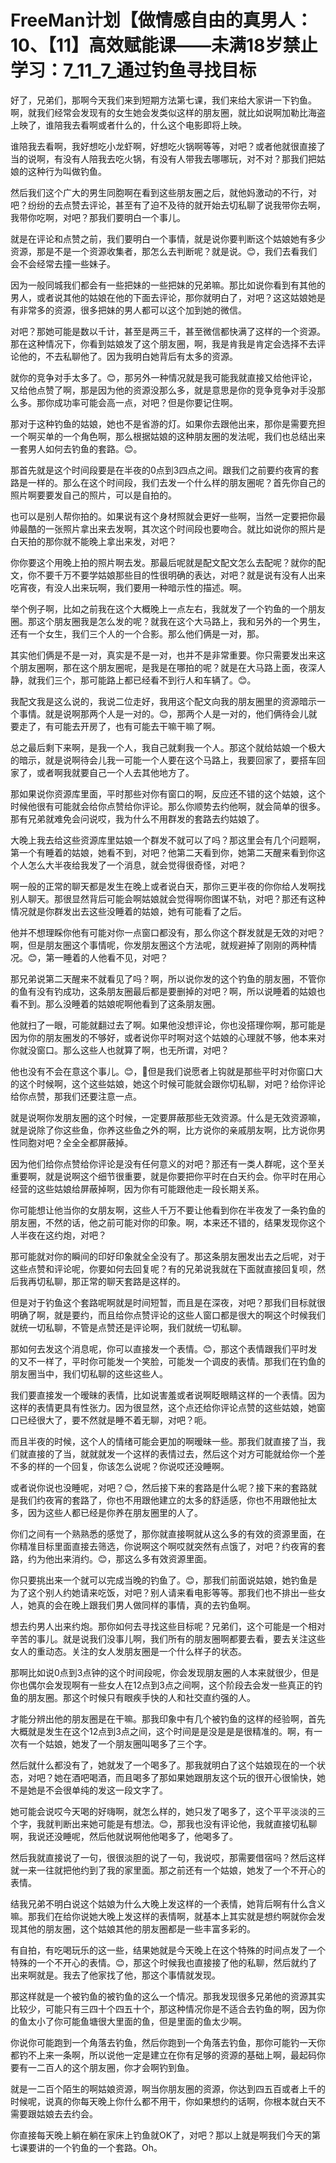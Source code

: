 # FreeMan计划【做情感自由的真男人：10、【11】高效赋能课——未满18岁禁止学习：7_11_7_通过钓鱼寻找目标

好了，兄弟们，那啊今天我们来到短期方法第七课，我们来给大家讲一下钓鱼。啊，就我们经常会发现有的女生她会发类似这样的朋友圈，就比如说啊加勒比海盗上映了，谁陪我去看啊或者什么的，什么这个电影即将上映。

谁陪我去看啊，我好想吃小龙虾啊，好想吃火锅啊等等，对吧？或者他就很直接了当的说啊，有没有人陪我去吃火锅，有没有人带我去哪哪玩，对不对？那我们把姑娘的这种行为叫做钓鱼。

然后我们这个广大的男生同胞啊在看到这些朋友圈之后，就他妈激动的不行，对吧？纷纷的去点赞去评论，甚至有了迫不及待的就开始去切私聊了说我带你去啊，我带你吃啊，对吧？那我们要明白一个事儿。

就是在评论和点赞之前，我们要明白一个事情，就是说你要判断这个姑娘她有多少资源，那是不是一个资源收集者，那怎么去判断呢？就是说。😊，我们去看我们会不会经常去撞一些妹子。

因为一般同城我们都会有一些把妹的一些把妹的兄弟嘛。那比如说你看到有其他的男人，或者说其他的姑娘在他的下面去评论，那你就明白了，对吧？这这姑娘她是有非常多的资源，很多把妹的男人都可以这个加到她的微信。

对吧？那她可能是数以千计，甚至是两三千，甚至微信都快满了这样的一个资源。那在这种情况下，你看到姑娘发了这个朋友圈，啊，我是肯我是肯定会选择不去评论他的，不去私聊他了。因为我明白她背后有太多的资源。

就你的竞争对手太多了。😊，那另外一种情况就是我可能我就直接又给他评论，又给他点赞了啊，那是因为他的资源没那么多，就是意思是你的竞争竞争对手没那么多。那你成功率可能会高一点，对吧？但是你要记住啊。

那对于这种钓鱼的姑娘，她也不是省游的灯。如果你去跟他出来，那你是需要充担一个啊买单的一个角色啊，那么根据姑娘的这种朋友圈的发法呢，我们也总结出来一套男人如何去钓鱼的套路。😊。

那首先就是这个时间段要是在半夜的0点到3四点之间。跟我们之前要约夜宵的套路是一样的。那么在这个时间段，我们去发一个什么样的朋友圈呢？首先你自己的照片啊要要发自己的照片，可以是自拍的。

也可以是别人帮你拍的。如果说有这个身材照就会更好一些啊，当然一定要把你最帅最酷的一张照片拿出来去发啊，其次这个时间段也要吻合。就比如说你的照片是白天拍的那你就不能晚上拿出来发，对吧？

你你要这个用晚上拍的照片啊去发。那最后呢就是配文配文怎么去配呢？就你的配文，你不要千万不要学姑娘那些目的性很明确的表达，对吧？就是说有没有人出来吃宵夜，有没人出来玩啊，我们要用一种暗示性的描述。啊。

举个例子啊，比如之前我在这个大概晚上一点左右，我就发了一个钓鱼的一个朋友圈。那这个朋友圈我是怎么发的呢？就我在这个大马路上，我和另外的一个男生，还有一个女生，我们三个人的一个合影。那么他们俩是一对，那。

其实他们俩是不是一对，真实是不是一对，也并不是非常重要。你只需要发出来这个朋友圈啊，那在这个朋友圈呢，是我是在哪拍的呢？就是在大马路上面，夜深人静，就我们三个，那可能路上都已经看不到行人和车辆了。😊。

我配文我是这么说的，我说二位走好，我用这个配文向我的朋友圈里的资源暗示一个事情。就是说啊那两个人是一对的。😊，那两个人是一对的，他们俩待会儿就要走了，有可能去开房了，也有可能去干嘛干嘛了啊。

总之最后剩下来啊，是我一个人，我自己就剩我一个人。那这个就给姑娘一个极大的暗示，就是说啊待会儿我一可能一个人要在这个马路上，我要回家了，要搭车回家了，或者啊我就要自己一个人去其他地方了。

那如果说你资源库里面，平时那些对你有窗口的啊，反应还不错的这个姑娘，这个时候他很有可能就会给你点赞给你评论。那么你顺势去约他啊，就会简单的很多。那有兄弟就难免会问说哎，我为什么不用群发的套路去约姑娘了。

大晚上我去给这些资源库里姑娘一个群发不就可以了吗？那这里会有几个问题啊，第一个有睡着的姑娘，她看不到，对吧？他第二天看到你，她第二天醒来看到你这个人怎么大半夜给我发了一个消息，就会觉得很奇怪，对吧？

啊一般的正常的聊天都是发生在晚上或者说白天，那你三更半夜的你你给人发啊找别人聊天。那很显然背后可能会啊姑娘就会觉得啊你图谋不轨，对吧？那还有这种情况就是你群发出去这些没睡着的姑娘，她有可能看了之后。

他并不想理睬你他有可能对你一点窗口都没有，那么你这个群发就是无效的对吧？啊，但是朋友圈这个事情呢，你发朋友圈这个方法呢，就规避掉了刚刚的两种情况。😊，第一睡着的人他看不见，对吧？

那兄弟说第二天醒来不就看见了吗？啊，所以说你发的这个钓鱼的朋友圈，不管你的鱼有没有钓成功，这条朋友圈最后都是要删掉的对吧？啊，所以说睡着的姑娘也看不到。那么没睡着的姑娘呢啊他看到了这条朋友圈。

他就扫了一眼，可能就翻过去了啊。如果他没想评论，你也没搭理你啊，那可能是因为你的朋友圈发的不够好，或者说你平时啊对这个姑娘的心理就不够，他本来对你就没窗口。那么这些人也就算了啊，也无所谓，对吧？

他也没有不会在意这个事儿。😊，🎼但是我们说愿者上钩就是那些平时对你窗口大的这个时候啊，这个这些姑娘，她这个时候可能就会跟你切私聊，对吧？给你评论给你点赞，那我们还要注意一点。

就是说啊你发朋友圈的这个时候，一定要屏蔽那些无效资源。什么是无效资源嘛，就是说除了你这些鱼，你养这些鱼之外的啊，比方说你的亲戚朋友啊，比方说你男性同胞对吧？全全全都屏蔽掉。

因为他们给你点赞给你评论是没有任何意义的对吧？那还有一类人群呢，这个至关重要啊，就是说啊这个细节很重要，就是你要把你平时在白天约会。你平时在用心经营的这些姑娘给屏蔽掉啊，因为你有可能跟他走一段长期关系。

你可能想让他当你的女朋友啊，这些人千万不要让他看到你在半夜发了一条钓鱼的朋友圈，不然的话，他之前可能对你的印象。啊，本来还不错的，结果发现你这个人半夜在这约炮，对吧？

那可能就对你的瞬间的印好印象就全全没有了。那这条朋友圈发出去之后呢，对于这些点赞和评论呢，你要如何去回复呢？有的兄弟说我就在下面就直接回复呗，然后我再切私聊，那正常的聊天套路是这样的。

但是对于钓鱼这个套路呢啊就是时间短暂，而且是在深夜，对吧？那我们目标就很明确了啊，就是要约，而且给你点赞评论的这些人窗口都是很大的啊这个时候我们就统一切私聊，不管是点赞还是评论啊，我们就统一切私聊。

那如何去发这个消息呢，你可以直接发一个表情。😊，那这个表情跟我们平时发的又不一样了，平时你可能发一个笑脸，可能发一个调皮的表情。那我们在钓鱼的朋友圈当中，我们切私聊的这些这些人。

我们要直接发一个暧昧的表情，比如说害羞或者说啊眨眼睛这样的一个表情。因为这样的表情更具有性张力。因为很显然，这个点还给你评论点赞的这些姑娘，她窗口已经很大了，要不然就是睡不着无聊，对吧？呃。

而且半夜的时候，这个人的情绪可能会更加的啊暧昧一些。那我们就直接了当，我们就直接的了当，就就就发一个这样的表情过去，然后这个对方可能就给你一个差不多的样的一个回复，你该怎么说呢？你说哎还没睡啊。

或者说你说也没睡呢，对吧？😊，然后接下来的套路是什么呢？接下来的套路就是我们约夜宵的套路了，你也不用跟他建立的太多的舒适感，你也不用跟他扯太多，因为这些人都已经是你养在朋友圈里的人了。

你们之间有一个熟熟悉的感觉了，那你就直接啊就从这么多的有效的资源里面，在你精准目标里面直接去筛选，你说啊这个啊哎就突然有点饿了，对吧？约夜宵的套路，约为他出来消约。😊，那这么多有效资源里面。

你只要挑出来一个就可以完成当晚的钓鱼了。😊，那我们前面说姑娘，她钓鱼是为了这个别人约她请来吃饭，对吧？别人请来看电影等等。那我们也不排出一些女人，她真的会在晚上跟我们男人做同样的事情，真的去钓鱼啊。

想去约男人出来约炮。那你如何去寻找这些目标呢？兄弟们，这个可能是一个相对辛苦的事儿。就是说我们没事儿啊，我们所有的朋友圈啊都要去看，要去关注这些女人的重动态。关注的女人发朋友圈是一个什么样子的状态。

那啊比如说0点到3点钟的这个时间段呢，你会发现朋友圈的人本来就很少，但是你也偶尔会发现啊有一些女人在12点到3点之间啊，这个阶段去会发一些真正的钓鱼的朋友圈。那这个时候只有眼疾手快的人和社交直约强的人。

才能分辨出他的朋友圈是在干嘛。那我印象中有几个被钓鱼的这样的经验啊，首先大概就是发生在这个12点到3点之间，这个时间是是没是是是很精准的。啊，有一次有一个姑娘，她发了一个朋友圈叫喝多了三个字。

然后就什么都没有了，她就发了一个喝多了。那我就明白了这个姑娘现在的一个状态，对吧？她在酒吧喝酒，而且喝多了那如果她跟朋友这个玩的很开心很愉快，她不是她是不会很单纯的发这一段文字了。

她可能会说哎今天喝的好嗨啊，就怎么样的，她只发了喝多了，这个平平淡淡的三个字，我就判断出来她可能是有想法。😊，那我也没有评论他，我就直接切私聊啊，我说还没睡呢，然后他就说啊他他喝多了，他喝多了。

然后我就直接说了一句，很很淡胆的说了一句，我说哎，那需要借宿吗？然后这样就一来一往就把他约到了我的家里面。那之前还有一个姑娘，她发了一个不开心的表情。

结我兄弟不明白说这个姑娘为什么大晚上发这样的一个表情，她背后啊有什么含义嘛。那我们在给你说她大晚上发这样的表情啊，就基本上其实就是想约啊就你会发现其他的朋友圈，这个姑娘其他的朋友圈都是一些丰富多彩的。

有自拍，有吃喝玩乐的这一些，结果她就是今天晚上在这个特殊的时间点发了一个特殊的一个不开心的表情。😊，那这个时候我也直接接了他的私聊，然后就约了出来啊就是。我去了他家找了他，那这个事情就发现。

那这样就是一个被钓鱼的被钓鱼的这么一个情况。那我发现很多兄弟他的资源其实比较少，可能只有三四十个四五十个，那这种情况你是不适合去钓鱼的啊，因为你的鱼太小了你可能鱼塘很大里面的鱼，但是里面的鱼太少啊。

你说你可能跑到一个角落去钓鱼，然后你跑到一个角落去钓鱼，那你可能钓一天你都钓不上来一条啊，所以说他一定是建立在你有足够的资源的基础上啊，最起码你要有一二百人的这个朋友圈，你才会啊钓到鱼。

就是一二百个陌生的啊姑娘资源，啊当你朋友圈的资源，你达到四五百或者上千的时候呢，说真的你每天晚上你什么都不用干，你如果想约的话啊，你根本就白天不需要跟姑娘去去约会。

你直接每天晚上躺在躺在家床上钓鱼就OK了，对吧？那以上就是啊我们今天的第七课要讲的一个钓鱼的一个套路。Oh。

